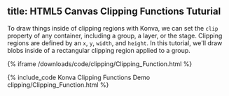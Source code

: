 title: HTML5 Canvas Clipping Functions Tuturial
---

To draw things inside of clipping regions with Konva, we can set the `clip`
property of any container, including a group, a layer, or the stage.
Clipping regions are defined by an `x`, `y`, `width`, and `height`.  In this tutorial,
we'll draw blobs inside of a rectangular clipping region applied to a group.

{% iframe /downloads/code/clipping/Clipping_Function.html %}

{% include_code Konva Clipping Functions Demo clipping/Clipping_Function.html %}
